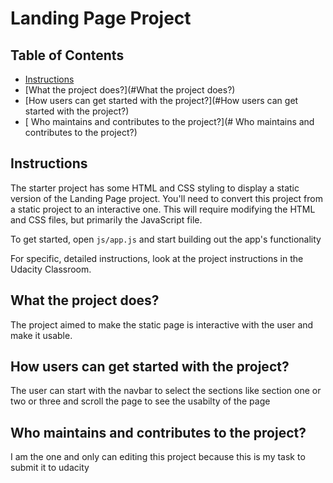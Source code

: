 # Landing Page Project

## Table of Contents

* [Instructions](#instructions)
* [What the project does?](#What the project does?)
* [How users can get started with the project?](#How users can get started with the project?)
* [ Who maintains and contributes to the project?](# Who maintains and contributes to the project?)
## Instructions

The starter project has some HTML and CSS styling to display a static version of the Landing Page project. You'll need to convert this project from a static project to an interactive one. This will require modifying the HTML and CSS files, but primarily the JavaScript file.

To get started, open `js/app.js` and start building out the app's functionality

For specific, detailed instructions, look at the project instructions in the Udacity Classroom.




## What the project does?
 The project aimed to make the static page is interactive with the user and make it usable.




## How users can get started with the project?
 The user can start with the navbar to select the sections like section one or two or three 
 and scroll the page to see the usabilty of the page
 

 


##  Who maintains and contributes to the project?
 I am the one and only can editing this project because this is my task to submit it to udacity
 
